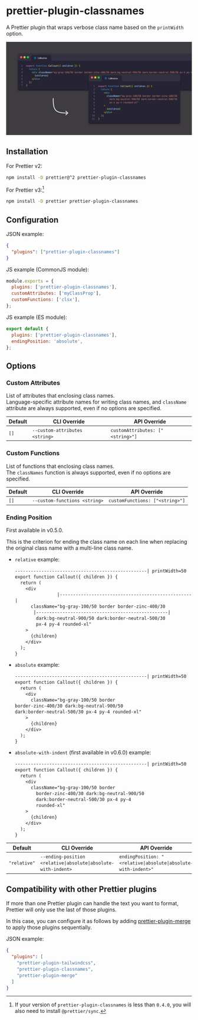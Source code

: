 # prettier-plugin-classnames

A Prettier plugin that wraps verbose class name based on the `printWidth` option.

![A use case for this plugin.](.github/banner.png)

## Installation

For Prettier v2:

```sh
npm install -D prettier@^2 prettier-plugin-classnames
```

For Prettier v3:[^1]

```sh
npm install -D prettier prettier-plugin-classnames
```

[^1]: If your version of `prettier-plugin-classnames` is less than `0.4.0`, you will also need to install `@prettier/sync`.

## Configuration

JSON example:

```json
{
  "plugins": ["prettier-plugin-classnames"]
}
```

JS example (CommonJS module):

```javascript
module.exports = {
  plugins: ['prettier-plugin-classnames'],
  customAttributes: ['myClassProp'],
  customFunctions: ['clsx'],
};
```

JS example (ES module):

```javascript
export default {
  plugins: ['prettier-plugin-classnames'],
  endingPosition: 'absolute',
};
```

## Options

### Custom Attributes

List of attributes that enclosing class names.<br>
Language-specific attribute names for writing class names, and `className` attribute are always supported, even if no options are specified.

<!-- prettier-ignore -->
Default | CLI&nbsp;Override | API&nbsp;Override
--- | --- | ---
`[]` | `--custom-attributes <string>` | `customAttributes: ["<string>"]`

### Custom Functions

List of functions that enclosing class names.<br>
The `classNames` function is always supported, even if no options are specified.

<!-- prettier-ignore -->
Default | CLI&nbsp;Override | API&nbsp;Override
--- | --- | ---
`[]` | `--custom-functions <string>` | `customFunctions: ["<string>"]`

### Ending Position

First available in v0.5.0.

This is the criterion for ending the class name on each line when replacing the original class name with a multi-line class name.

- `relative` example:

  ```
  --------------------------------------------------| printWidth=50
  export function Callout({ children }) {
    return (
      <div
                  |--------------------------------------------------|
        className="bg-gray-100/50 border border-zinc-400/30
         |--------------------------------------------------|
          dark:bg-neutral-900/50 dark:border-neutral-500/30
          px-4 py-4 rounded-xl"
      >
        {children}
      </div>
    );
  }
  ```

- `absolute` example:

  ```
  --------------------------------------------------| printWidth=50
  export function Callout({ children }) {
    return (
      <div
        className="bg-gray-100/50 border
  border-zinc-400/30 dark:bg-neutral-900/50
  dark:border-neutral-500/30 px-4 py-4 rounded-xl"
      >
        {children}
      </div>
    );
  }
  ```

- `absolute-with-indent` (first available in v0.6.0) example:

  ```
  --------------------------------------------------| printWidth=50
  export function Callout({ children }) {
    return (
      <div
        className="bg-gray-100/50 border
          border-zinc-400/30 dark:bg-neutral-900/50
          dark:border-neutral-500/30 px-4 py-4
          rounded-xl"
      >
        {children}
      </div>
    );
  }
  ```

<!-- prettier-ignore -->
Default | CLI&nbsp;Override | API&nbsp;Override
--- | --- | ---
`"relative"` | `--ending-position <relative\|absolute\|absolute-with-indent>` | `endingPosition: "<relative\|absolute\|absolute-with-indent>"`

## Compatibility with other Prettier plugins

If more than one Prettier plugin can handle the text you want to format, Prettier will only use the last of those plugins.

In this case, you can configure it as follows by adding [prettier-plugin-merge](https://github.com/ony3000/prettier-plugin-merge) to apply those plugins sequentially.

JSON example:

<!-- prettier-ignore -->
```json
{
  "plugins": [
    "prettier-plugin-tailwindcss",
    "prettier-plugin-classnames",
    "prettier-plugin-merge"
  ]
}
```
